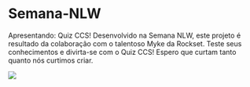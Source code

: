 # Semana-NLW
Apresentando: Quiz CCS! Desenvolvido na Semana NLW, este projeto é resultado da colaboração com o talentoso Myke da Rockset. Teste seus conhecimentos e divirta-se com o Quiz CCS! Espero que curtam tanto quanto nós curtimos criar.


<img src="https://drive.google.com/file/d/1MrurDU3rvCf_NXoDsF_4bVHbStjUEaVZ/view?usp=sharing">
